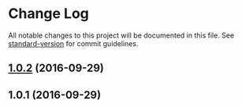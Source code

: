 # Change Log

All notable changes to this project will be documented in this file. See [standard-version](https://github.com/conventional-changelog/standard-version) for commit guidelines.

<a name="1.0.2"></a>
## [1.0.2](https://github.com/benmonro/dep-check/compare/v1.0.1...v1.0.2) (2016-09-29)



<a name="1.0.1"></a>
## 1.0.1 (2016-09-29)
